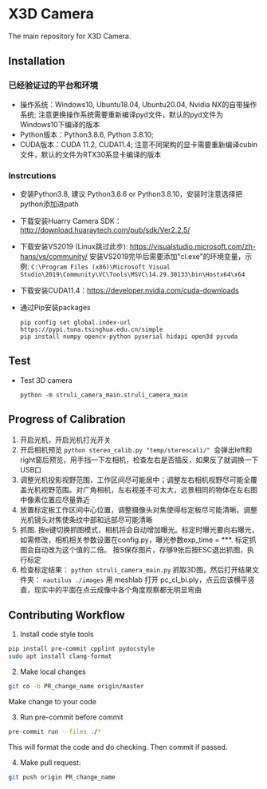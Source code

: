 # X3D Camera
The main repository for X3D Camera.


## Installation

### 已经验证过的平台和环境
- 操作系统：Windows10, Ubuntu18.04, Ubuntu20.04, Nvidia NX的自带操作系统; 注意更换操作系统需要重新编译pyd文件，默认的pyd文件为Windows10下编译的版本
- Python版本：Python3.8.6, Python 3.8.10;
- CUDA版本：CUDA 11.2, CUDA11.4; 注意不同架构的显卡需要重新编译cubin文件，默认的文件为RTX30系显卡编译的版本


### Instrcutions
- 安装Python3.8, 建议 Python3.8.6 or Python3.8.10，安装时注意选择把python添加进path
- 下载安装Huarry Camera SDK：http://download.huaraytech.com/pub/sdk/Ver2.2.5/
- 下载安装VS2019 (Linux跳过此步): https://visualstudio.microsoft.com/zh-hans/vs/community/
    安装VS2019完毕后需要添加"cl.exe"的环境变量，示例: `C:\Program Files (x86)\Microsoft Visual Studio\2019\Community\VC\Tools\MSVC\14.29.30133\bin\Hostx64\x64`

- 下载安装CUDA11.4：https://developer.nvidia.com/cuda-downloads
- 通过Pip安装packages
  ```
  pip config set global.index-url https://pypi.tuna.tsinghua.edu.cn/simple
  pip install numpy opencv-python pyserial hidapi open3d pycuda
  ```

## Test

- Test 3D camera
  ```
  python -m struli_camera_main.struli_camera_main
  ```

## Progress of Calibration

1. 开启光机，开启光机打光开关
2. 开启相机预览 ``python stereo_calib.py "temp/stereocali/" ``会弹出left和right窗后预览，用手挡一下左相机，检查左右是否插反，如果反了就调换一下USB口
3. 调整光机投影视野范围，工作区间尽可能居中；调整左右相机视野尽可能全覆盖光机视野范围。对广角相机，左右视差不可太大，远景相同的物体在左右图中像素位置应尽量靠近
4. 放置标定板工作区间中心位置，调整摄像头对焦使得标定板尽可能清晰。调整光机镜头对焦使条纹中部和远部尽可能清晰
5. 抓图. 按e键切换抓图模式，相机将会自动增加曝光。标定时曝光要向右曝光，如需修改，相机相关参数设置在config.py，曝光参数exp_time = ***. 标定抓图会自动改为这个值的二倍。
按S保存图片，存够9张后按ESC退出抓图，执行标定
6. 检查标定结果：
``python struli_camera_main.py`` 抓取3D图，然后打开结果文件夹：
``nautilus ./images``
 用 meshlab 打开 pc_cl_bi.ply，点云应该横平竖直，现实中的平面在点云成像中各个角度观察都无明显弯曲


## Contributing Workflow
1. Install code style tools
```bash
pip install pre-commit cpplint pydocstyle
sudo apt install clang-format
```

2. Make local changes
```bash
git co -b PR_change_name origin/master
```

  Make change to your code

3. Run pre-commit before commit

```bash
pre-commit run --files ./*
```
  This will format the code and do checking. Then commit if passed.

4. Make pull request:
```bash
git push origin PR_change_name
```
